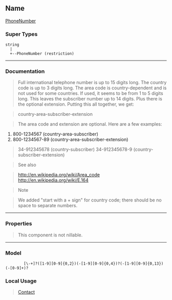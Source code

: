 ## Name ##

[PhoneNumber](SPhoneNumber.md)
### Super Types ###
```
string
  |
  +--PhoneNumber (restriction)
```


---


### Documentation ###


> Full international telephone number is up to 15 digits long.
> The country code is up to 3 digits long. The area code is
> country-dependent and is not used for some countries. If
> used, it seems to be from 1 to 5 digits long. This leaves
> the subscriber number up to 14 digits. Plus there is the
> optional extension. Putting this all together, we get:

> country-area-subscriber-extension

> The area code and extension are optional. Here are a few
> examples:

  1. 800-1234567	(country-area-subscriber)
  1. 800-1234567-89 (country-area-subscriber-extension)
> 34-912345678	 (country-subscriber)
> 34-912345678-9   (country-subscriber-extension)

> See also

> http://en.wikipedia.org/wiki/Area_code
> http://en.wikipedia.org/wiki/E.164

> Note

> We added "start with a + sign" for country code; there should be no space to separate numbers.


---



### Properties ###

> This component is not nillable.

---


### Model ###


```
        [\-+]?([1-9][0-9]{0,2})(-[1-9][0-9]{0,4})?(-[1-9][0-9]{0,13})(-[0-9]+)?
```


### Local Usage ###
> [Contact](CContact.md)